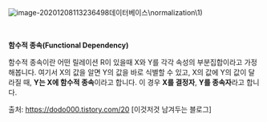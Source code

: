 ![image-20201208113236498](C:\Users\user\Desktop\md\(윤영)데이터베이스\normalization\1)

​	

**함수적 종속(Functional Dependency)**

 함수적 종속이란 어떤 릴레이션 R이 있을때 X와 Y를 각각 속성의 부분집합이라고 가정해봅니다. 여기서 X의 값을 알면 Y의 값을 바로 식별할 수 있고, X의 값에 Y의 값이 달라질 때, **Y는 X에 함수적 종속**이라고 합니다. 이 경우 **X를 결정자**, **Y를 종속자**라고 합니다.



출처: https://dodo000.tistory.com/20 [이것저것 남겨두는 블로그]